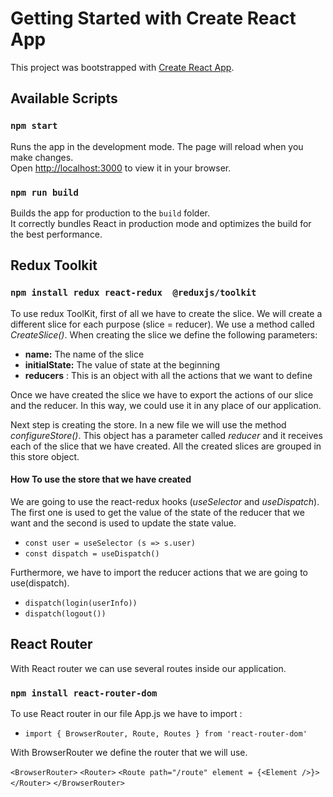 # Getting Started with Create React App

This project was bootstrapped with [Create React App](https://github.com/facebook/create-react-app).

## Available Scripts

### `npm start`

Runs the app in the development mode. The page will reload when you make changes.\
Open [http://localhost:3000](http://localhost:3000) to view it in your browser.
### `npm run build`

Builds the app for production to the `build` folder.\
It correctly bundles React in production mode and optimizes the build for the best performance.

## Redux Toolkit
### `npm install redux react-redux  @reduxjs/toolkit`


To use  redux ToolKit, first of all we have to create the slice. We will create a different slice for each purpose (slice = reducer). We use a method called _CreateSlice()_. When creating the slice we define the following parameters:


* **name:** The name of the slice
* **initialState:** The value of state at the beginning
* **reducers** : This is an object with all the actions that we want to define

Once we have created the slice we have to export the actions of our  slice and the reducer. In this way, we could use it in any place of our application.

Next step is creating the store. In a new file we will use the method _configureStore()_. This object has a parameter called _reducer_ and it receives each of the slice that we have created. All the created slices are grouped in this store object.

#### How To use the store that we have created
We are going to use the react-redux hooks (_useSelector_ and _useDispatch_). The first one is used to get the value of the state of the reducer that we want and the second is used to update the state value.

* `const user = useSelector (s => s.user)`
* `const dispatch = useDispatch()`

Furthermore, we have  to import the reducer actions that we are going to use(dispatch).

* `dispatch(login(userInfo))`
* `dispatch(logout())`

## React Router

With React router we can use several routes inside our application.

### `npm install react-router-dom`

To use React router in our file App.js  we have to import :

* `import { BrowserRouter, Route, Routes } from 'react-router-dom'`

With BrowserRouter we define the router that we will use.


 `<BrowserRouter>`
    `<Router>`
     `<Route path="/route" element = {<Element />}>`
    `</Router>`
 `</BrowserRouter>`
